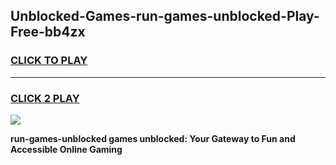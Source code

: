 
## Unblocked-Games-run-games-unblocked-Play-Free-bb4zx
<h3>
<a href="https://premium76.site?title=run-games-unblocked&ref=23A">CLICK TO PLAY</a></h3>
<hr>

<h3>
<a href="https://premium76.site?title=run-games-unblocked&ref=23A">CLICK 2 PLAY</a>
  
</h3>

<a href="https://premium76.site?title=run-games-unblocked&ref=23A"><img src="https://clearcache.store/games.png"></a>


**run-games-unblocked games unblocked: Your Gateway to Fun and Accessible Online Gaming**
